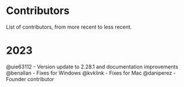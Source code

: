 # Contributors

List of contributors, from more recent to less recent.

# 2023

@uie63112 - Version update to 2.28.1 and documentation improvements 
@benallan - Fixes for Windows
@kvklink - Fixes for Mac
@daniperez - Founder contributor

